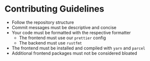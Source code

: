 # Contributing Guidelines
- Follow the repository structure
- Commit messages must be descriptive and concise
- Your code must be formatted with the respective formatter
    - The frontend must use our `prettier` config
    - The backend must use `rustfmt`
- The frontend must be installed and compiled with `yarn` and `parcel`
- Additional frontend packages must not be considered bloated
